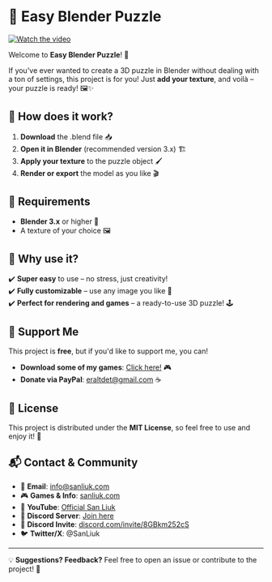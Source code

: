 # 🧩 Easy Blender Puzzle

[![Watch the video](https://img.youtube.com/vi/IX-UW0gg8Kg/maxresdefault.jpg)](https://youtu.be/IX-UW0gg8Kg)

Welcome to **Easy Blender Puzzle**! 🎉

If you've ever wanted to create a 3D puzzle in Blender without dealing with a ton of settings, this project is for you! Just **add your texture**, and voilà – your puzzle is ready! 🖼️✨

## 🚀 How does it work?
1. **Download** the .blend file 📥
2. **Open it in Blender** (recommended version 3.x) 🏗️
3. **Apply your texture** to the puzzle object 🖌️
4. **Render or export** the model as you like 🎬

## 🔧 Requirements
- **Blender 3.x** or higher 🦾
- A texture of your choice 🖼️

## 🤔 Why use it?
✔️ **Super easy** to use – no stress, just creativity!  
✔️ **Fully customizable** – use any image you like 🎨  
✔️ **Perfect for rendering and games** – a ready-to-use 3D puzzle! 🕹️

## 💖 Support Me
This project is **free**, but if you'd like to support me, you can! 
- **Download some of my games**: [Click here!](https://sanliuk.com/app) 🎮
- **Donate via PayPal**: eraltdet@gmail.com ☕

## 📜 License
This project is distributed under the **MIT License**, so feel free to use and enjoy it! 🚀

## 📬 Contact & Community
- 📧 **Email**: info@sanliuk.com  
- 🎮 **Games & Info**: [sanliuk.com](https://sanliuk.com/)  
- 🎥 **YouTube**: [Official San Liuk](https://www.youtube.com/channel/UCgbG6HYcITXhZ0W35lUvFbA)  
- 💬 **Discord Server**: [Join here](https://discord.gg/wtxXtqSKJr)  
- 🔗 **Discord Invite**: [discord.com/invite/8GBkm252cS](https://discord.com/invite/8GBkm252cS)  
- 🐦 **Twitter/X**: @SanLiuk  

---
💡 **Suggestions? Feedback?** Feel free to open an issue or contribute to the project! 🚀

